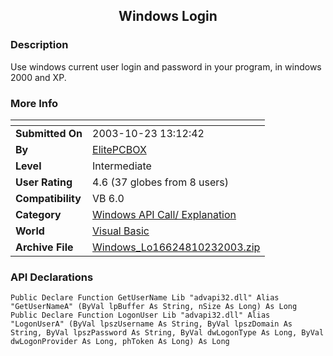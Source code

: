 ﻿<div align="center">

## Windows Login


</div>

### Description

Use windows current user login and password in your program, in windows 2000 and XP.
 
### More Info
 


<span>             |<span>
---                |---
**Submitted On**   |2003-10-23 13:12:42
**By**             |[ElitePCBOX](https://github.com/Planet-Source-Code/PSCIndex/blob/master/ByAuthor/elitepcbox.md)
**Level**          |Intermediate
**User Rating**    |4.6 (37 globes from 8 users)
**Compatibility**  |VB 6\.0
**Category**       |[Windows API Call/ Explanation](https://github.com/Planet-Source-Code/PSCIndex/blob/master/ByCategory/windows-api-call-explanation__1-39.md)
**World**          |[Visual Basic](https://github.com/Planet-Source-Code/PSCIndex/blob/master/ByWorld/visual-basic.md)
**Archive File**   |[Windows\_Lo16624810232003\.zip](https://github.com/Planet-Source-Code/elitepcbox-windows-login__1-49387/archive/master.zip)

### API Declarations

```
Public Declare Function GetUserName Lib "advapi32.dll" Alias "GetUserNameA" (ByVal lpBuffer As String, nSize As Long) As Long
Public Declare Function LogonUser Lib "advapi32.dll" Alias "LogonUserA" (ByVal lpszUsername As String, ByVal lpszDomain As String, ByVal lpszPassword As String, ByVal dwLogonType As Long, ByVal dwLogonProvider As Long, phToken As Long) As Long
```





